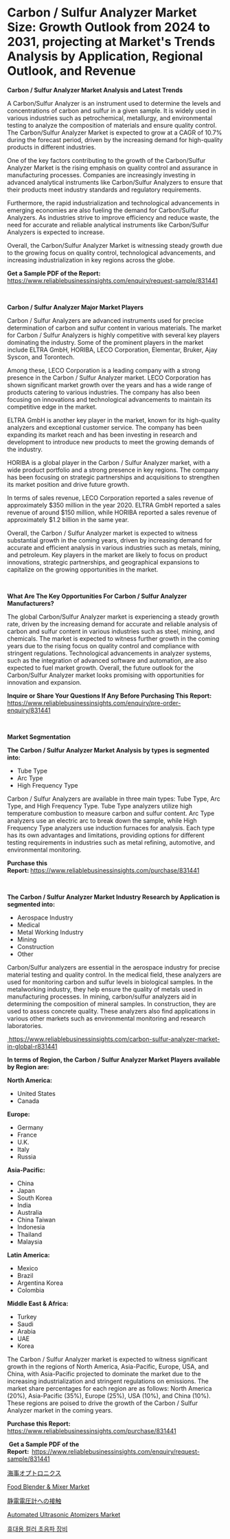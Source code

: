 <p><h1>Carbon / Sulfur Analyzer Market Size: Growth Outlook from 2024 to 2031, projecting at Market's Trends Analysis by Application, Regional Outlook, and Revenue</h1></p><p><strong>Carbon / Sulfur Analyzer Market Analysis and Latest Trends</strong></p>
<p><p>A Carbon/Sulfur Analyzer is an instrument used to determine the levels and concentrations of carbon and sulfur in a given sample. It is widely used in various industries such as petrochemical, metallurgy, and environmental testing to analyze the composition of materials and ensure quality control. The Carbon/Sulfur Analyzer Market is expected to grow at a CAGR of 10.7% during the forecast period, driven by the increasing demand for high-quality products in different industries.</p><p>One of the key factors contributing to the growth of the Carbon/Sulfur Analyzer Market is the rising emphasis on quality control and assurance in manufacturing processes. Companies are increasingly investing in advanced analytical instruments like Carbon/Sulfur Analyzers to ensure that their products meet industry standards and regulatory requirements.</p><p>Furthermore, the rapid industrialization and technological advancements in emerging economies are also fueling the demand for Carbon/Sulfur Analyzers. As industries strive to improve efficiency and reduce waste, the need for accurate and reliable analytical instruments like Carbon/Sulfur Analyzers is expected to increase.</p><p>Overall, the Carbon/Sulfur Analyzer Market is witnessing steady growth due to the growing focus on quality control, technological advancements, and increasing industrialization in key regions across the globe.</p></p>
<p><strong>Get a Sample PDF of the Report:&nbsp;</strong> <a href="https://www.reliablebusinessinsights.com/enquiry/request-sample/831441">https://www.reliablebusinessinsights.com/enquiry/request-sample/831441</a></p>
<p>&nbsp;</p>
<p><strong>Carbon / Sulfur Analyzer Major Market Players</strong></p>
<p><p>Carbon / Sulfur Analyzers are advanced instruments used for precise determination of carbon and sulfur content in various materials. The market for Carbon / Sulfur Analyzers is highly competitive with several key players dominating the industry. Some of the prominent players in the market include ELTRA GmbH, HORIBA, LECO Corporation, Elementar, Bruker, Ajay Syscon, and Torontech.</p><p>Among these, LECO Corporation is a leading company with a strong presence in the Carbon / Sulfur Analyzer market. LECO Corporation has shown significant market growth over the years and has a wide range of products catering to various industries. The company has also been focusing on innovations and technological advancements to maintain its competitive edge in the market.</p><p>ELTRA GmbH is another key player in the market, known for its high-quality analyzers and exceptional customer service. The company has been expanding its market reach and has been investing in research and development to introduce new products to meet the growing demands of the industry.</p><p>HORIBA is a global player in the Carbon / Sulfur Analyzer market, with a wide product portfolio and a strong presence in key regions. The company has been focusing on strategic partnerships and acquisitions to strengthen its market position and drive future growth.</p><p>In terms of sales revenue, LECO Corporation reported a sales revenue of approximately $350 million in the year 2020. ELTRA GmbH reported a sales revenue of around $150 million, while HORIBA reported a sales revenue of approximately $1.2 billion in the same year.</p><p>Overall, the Carbon / Sulfur Analyzer market is expected to witness substantial growth in the coming years, driven by increasing demand for accurate and efficient analysis in various industries such as metals, mining, and petroleum. Key players in the market are likely to focus on product innovations, strategic partnerships, and geographical expansions to capitalize on the growing opportunities in the market.</p></p>
<p>&nbsp;</p>
<p><strong>What Are The Key Opportunities For Carbon / Sulfur Analyzer Manufacturers?</strong></p>
<p><p>The global Carbon/Sulfur Analyzer market is experiencing a steady growth rate, driven by the increasing demand for accurate and reliable analysis of carbon and sulfur content in various industries such as steel, mining, and chemicals. The market is expected to witness further growth in the coming years due to the rising focus on quality control and compliance with stringent regulations. Technological advancements in analyzer systems, such as the integration of advanced software and automation, are also expected to fuel market growth. Overall, the future outlook for the Carbon/Sulfur Analyzer market looks promising with opportunities for innovation and expansion.</p></p>
<p><strong>Inquire or Share Your Questions If Any Before Purchasing This Report:</strong> <a href="https://www.reliablebusinessinsights.com/enquiry/pre-order-enquiry/831441">https://www.reliablebusinessinsights.com/enquiry/pre-order-enquiry/831441</a></p>
<p>&nbsp;</p>
<p><strong>Market Segmentation</strong></p>
<p><strong>The Carbon / Sulfur Analyzer Market Analysis by types is segmented into:</strong></p>
<p><ul><li>Tube Type</li><li>Arc Type</li><li>High Frequency Type</li></ul></p>
<p><p>Carbon / Sulfur Analyzers are available in three main types: Tube Type, Arc Type, and High Frequency Type. Tube Type analyzers utilize high temperature combustion to measure carbon and sulfur content. Arc Type analyzers use an electric arc to break down the sample, while High Frequency Type analyzers use induction furnaces for analysis. Each type has its own advantages and limitations, providing options for different testing requirements in industries such as metal refining, automotive, and environmental monitoring.</p></p>
<p><strong>Purchase this Report:&nbsp;</strong><a href="https://www.reliablebusinessinsights.com/purchase/831441">https://www.reliablebusinessinsights.com/purchase/831441</a></p>
<p>&nbsp;</p>
<p><strong>The Carbon / Sulfur Analyzer Market Industry Research by Application is segmented into:</strong></p>
<p><ul><li>Aerospace Industry</li><li>Medical</li><li>Metal Working Industry</li><li>Mining</li><li>Construction</li><li>Other</li></ul></p>
<p><p>Carbon/Sulfur analyzers are essential in the aerospace industry for precise material testing and quality control. In the medical field, these analyzers are used for monitoring carbon and sulfur levels in biological samples. In the metalworking industry, they help ensure the quality of metals used in manufacturing processes. In mining, carbon/sulfur analyzers aid in determining the composition of mineral samples. In construction, they are used to assess concrete quality. These analyzers also find applications in various other markets such as environmental monitoring and research laboratories.</p></p>
<p><a href="https://www.reliablebusinessinsights.com/carbon-sulfur-analyzer-market-in-global-r831441">&nbsp;https://www.reliablebusinessinsights.com/carbon-sulfur-analyzer-market-in-global-r831441</a></p>
<p><strong>In terms of Region, the Carbon / Sulfur Analyzer Market Players available by Region are:</strong></p>
<p>
    <p> <strong> North America: </strong>
        <ul>
            <li>United States</li>
            <li>Canada</li>
        </ul>
        </p> 
    <p> <strong> Europe: </strong>
        <ul>
            <li>Germany</li>
            <li>France</li>
            <li>U.K.</li>
            <li>Italy</li>
            <li>Russia</li>
        </ul>
        </p> 
    <p> <strong> Asia-Pacific: </strong>
        <ul>
            <li>China</li>
            <li>Japan</li>
            <li>South Korea</li>
            <li>India</li>
            <li>Australia</li>
            <li>China Taiwan</li>
            <li>Indonesia</li>
            <li>Thailand</li>
            <li>Malaysia</li>
        </ul>
        </p> 
    <p> <strong> Latin America: </strong>
        <ul>
            <li>Mexico</li>
            <li>Brazil</li>
            <li>Argentina Korea</li>
            <li>Colombia</li>
        </ul>
        </p> 
    <p> <strong> Middle East & Africa: </strong>
        <ul>
            <li>Turkey</li>
            <li>Saudi</li>
            <li>Arabia</li>
            <li>UAE</li>
            <li>Korea</li>
        </ul>
    </p>
    </p>
<p><p>The Carbon / Sulfur Analyzer market is expected to witness significant growth in the regions of North America, Asia-Pacific, Europe, USA, and China, with Asia-Pacific projected to dominate the market due to the increasing industrialization and stringent regulations on emissions. The market share percentages for each region are as follows: North America (20%), Asia-Pacific (35%), Europe (25%), USA (10%), and China (10%). These regions are poised to drive the growth of the Carbon / Sulfur Analyzer market in the coming years.</p></p>
<p><strong>Purchase this Report: </strong><a href="https://www.reliablebusinessinsights.com/purchase/831441">https://www.reliablebusinessinsights.com/purchase/831441</a></p>
<p>&nbsp;<strong>Get a Sample PDF of the Report:&nbsp;&nbsp;</strong><a href="https://www.reliablebusinessinsights.com/enquiry/request-sample/831441">https://www.reliablebusinessinsights.com/enquiry/request-sample/831441</a></p>
<p><strong></strong></p>
<p><p><a href="https://github.com/AylinBeier/Market-Research-Report-List-1/blob/main/6653423104603.md">海事オプトロニクス</a></p><p><a href="https://github.com/redneck06/Market-Research-Report-List-3/blob/main/food-blender-mixer-market.md">Food Blender & Mixer Market</a></p><p><a href="https://github.com/GregorioOKeefe2023/Market-Research-Report-List-1/blob/main/5378951104604.md">静電電圧計への接触</a></p><p><a href="https://github.com/nicoletavirag/Market-Research-Report-List-3/blob/main/automated-ultrasonic-atomizers-market.md">Automated Ultrasonic Atomizers Market</a></p><p><a href="https://github.com/CliftonFisher9067/Market-Research-Report-List-2/blob/main/438791398110.md">휴대용 컬러 초음파 장비</a></p></p>